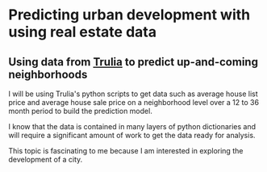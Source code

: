 # Predicting urban development with using real estate data
## Using data from [Trulia](http://trulia.com) to predict up-and-coming neighborhoods

I will be using Trulia's python scripts to get data such as average house list price and average house sale price on a neighborhood level over a 12 to 36 month period to build the prediction model.

I know that the data is contained in many layers of python dictionaries and will require a significant amount of work to get the data ready for analysis.

This topic is fascinating to me because I am interested in exploring the development of a city.  
